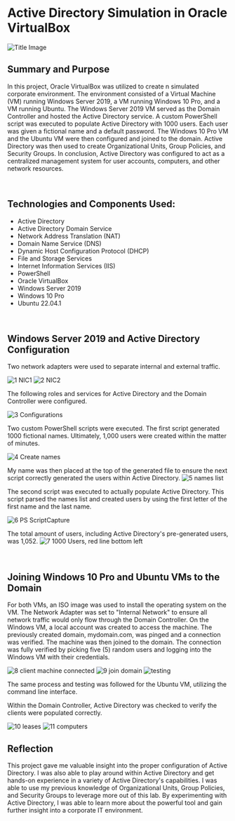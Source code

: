 # Active Directory Simulation in Oracle VirtualBox
![Title Image](https://github.com/TylerDeaver/ActiveDirectory/assets/149614301/0f273490-2d38-49e3-a2cb-39faf0a4abe1)


## Summary and Purpose

In this project, Oracle VirtualBox was utilized to create n simulated corporate environment. The environment consisted of a Virtual Machine (VM) running Windows Server 2019, a VM running Windows 10 Pro, and a VM running Ubuntu. The Windows Server 2019 VM served as the Domain Controller and hosted the Active Directory service. A custom PowerShell script was executed to populate Active Directory with 1000 users. Each user was given a fictional name and a default password. The Windows 10 Pro VM and the Ubuntu VM were then configured and joined to the domain. Active Directory was then used to create Organizational Units, Group Policies, and Security Groups. In conclusion, Active Directory was configured to act as a centralized management system for user accounts, computers, and other network resources.

<br />

## Technologies and Components Used:

- Active Directory
- Active Directory Domain Service
- Network Address Translation (NAT)
- Domain Name Service (DNS)
- Dynamic Host Configuration Protocol (DHCP)
- File and Storage Services
- Internet Information Services (IIS)
- PowerShell
- Oracle VirtualBox
- Windows Server 2019
- Windows 10 Pro
- Ubuntu 22.04.1

<br />

## Windows Server 2019 and Active Directory Configuration

Two network adapters were used to separate internal and external traffic.

![1 NIC1](https://github.com/TylerDeaver/ActiveDirectory/assets/149614301/f0198477-427b-4784-9031-824a7652671c)
![2 NIC2](https://github.com/TylerDeaver/ActiveDirectory/assets/149614301/9fb626b2-f6e4-410f-b32b-e57aed6e9fd2)


The following roles and services for Active Directory and the Domain Controller were configured.

![3 Configurations](https://github.com/TylerDeaver/ActiveDirectory/assets/149614301/25d70bde-a64a-4de3-bf8d-4ade4bd69542)


Two custom PowerShell scripts were executed. The first script generated 1000 fictional names.   Ultimately, 1,000 users were created within the matter of minutes. 

![4 Create names](https://github.com/TylerDeaver/ActiveDirectory/assets/149614301/e98c7950-3434-4db9-b398-260b29231173)

My name was then placed at the top of the generated file to ensure the next script correctly generated the users within Active Directory.
![5 names list](https://github.com/TylerDeaver/ActiveDirectory/assets/149614301/d29ccd07-18c7-4eb3-878c-1090a457355d)

The second script was executed to actually populate Active Directory. This script parsed the names list and created users by using the first letter of the first name and the last name.

![6 PS ScriptCapture](https://github.com/TylerDeaver/ActiveDirectory/assets/149614301/5825fdc9-1e0b-4871-9784-dcfc2e730c4a)

The total amount of users, including Active Directory's pre-generated users, was 1,052.
![7 1000 Users, red line bottom left](https://github.com/TylerDeaver/ActiveDirectory/assets/149614301/1674806f-4b73-45eb-9800-b1fdde4c5eac)

<br />

## Joining Windows 10 Pro and Ubuntu VMs to the Domain

For both VMs, an ISO image was used to install the operating system on the VM. The Network Adapter was set to "Internal Network" to ensure all network traffic would only flow through the Domain Controller.
On the Windows VM, a local account was created to access the machine. The previously created domain, mydomain.com, was pinged and a connection was verified. The machine was then joined to the domain.
The connection was fully verified by picking five (5) random users and logging into the Windows VM with their credentials. 

![8 client machine connected](https://github.com/TylerDeaver/ActiveDirectory/assets/149614301/a1426043-8177-467e-9794-d3c56e85d5b1)
![9 join domain](https://github.com/TylerDeaver/ActiveDirectory/assets/149614301/205e0dbb-d0af-49f3-861d-085c8851b359)
![testing](https://github.com/TylerDeaver/ActiveDirectory/assets/149614301/f5631d2c-3300-4d89-8a21-b8794c11750e)


The same process and testing was followed for the Ubuntu VM, utilizing the command line interface.

Within the Domain Controller, Active Directory was checked to verify the clients were populated correctly.

![10 leases](https://github.com/TylerDeaver/ActiveDirectory/assets/149614301/277aa65a-637b-4482-98aa-4405970db9c5)
![11 computers](https://github.com/TylerDeaver/ActiveDirectory/assets/149614301/0d9283a2-4639-4755-bd18-85fe4cb88e32)  

## Reflection
This project gave me valuable insight into the proper configuration of Active Directory. I was also able to play around within Active Directory and get hands-on experience in a variety of Active Directory's capabilities. I was able to use my previous knowledge of Organizational Units, Group Policies, and Security Groups to leverage more out of this lab. By experimenting with Active Directory, I was able to learn more about the powerful tool and gain further insight into a corporate IT environment.

<br />
